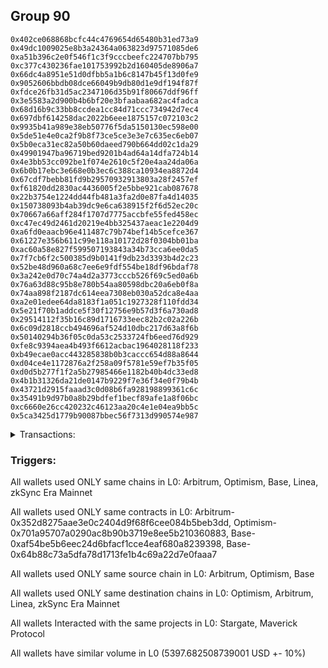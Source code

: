 ## Group 90

```0xcb44570a96de6265c14c34308204888c89756f32
0x402ce068868bcfc44c4769654d65480b31ed73a9
0x49dc1009025e8b3a24364a063823d97571085de6
0xa51b396c2e0f546f1c3f9cccbeefc224707bb795
0xc377c430236fae101753992b2d160405de8906a7
0x66dc4a8951e51d0dfbb5a1b6c8147b45f13d0fe9
0x9052606bbdb08dce66049b9db80d1e9df194f87f
0xfdce26fb31d5ac2347106d35b91f80667ddf96ff
0x3e5583a2d900b4b6bf20e3bfaabaa682ac4fadca
0x68d16b9c33bb8ccdea1cc84d71ccc734942d7ec4
0x697dbf614258dac2022b6eee1875157c072103c2
0x9935b41a989e38eb50776f5da5150130ec598e00
0x5de51e4e0ca2f9b8f73ce5ce3e3e7c635ec6eb07
0x5b0eca31ec82a50b60daeed790b664dd02c1da29
0x49901947ba96719bed9201b4ad64a14dfa724b14
0x4e3bb53cc092be1f074e2610c5f20e4aa24da06a
0x6b0b17ebc3e668e0b3ec6c388ca10934ea8872d4
0x67cdf7bebb81fd9b29570932913803a28f2457ef
0xf61820dd2830ac4436005f2e5bbe921cab087678
0x22b3754e1224dd44fb481a3fa2d0e87fa4d14035
0x150738093b4ab39dc9e6ca638915f2f6d52ec20c
0x70667a66aff284f1707d7775accbfe55fed458ec
0xc47ec49d2461d20219e4bb325437aeac1e2204d9
0xa6fd0eaacb96e411487c79b74bef14b5cefce367
0x61227e356b611c99e118a10172d28f0304bb01ba
0xac60a58e827f599507193843a34b73cca6ee0da5
0x7f7cb6f2c500385d9b0141f9db23d3393b4d2c23
0x52be48d960a68c7ee6e9fdf554be18df96bdaf78
0x3a242e0d70c74a4d2a3773cccb526f69c5ed0a6b
0x76a63d88c95b8e780b54aa80598dbc20a6eb0f8a
0x74aa898f2187dc614eea7308eb030a52dca8e4aa
0xa2e01edee64da8183f1a051c1927328f110fdd34
0x5e21f70b1addce5f30f12756e9b57d3f6a730ad8
0x29514112f35b16c89d1716733eec82b2c02a226b
0x6c09d2818ccb494696af524d10dbc217d63a8f6b
0x50140294b36f05c0da53c2533724fb6eed76d929
0xfe8c9394aea4b493f6612acbac1964028118f233
0xb49ecae0acc443285838b0b3caccc654d88a8644
0xd04ce4e1172876a2f258a09f5781e59ef7b35f05
0xd0d5b277f1f2a5b27985466e1182b40b4dc33ed8
0x4b1b31326da21de0147b9229f7e36f34e0f79b4b
0x43721d2915faaad3c0d08b6fa928198899361c6c
0x35491b9d97b0a8b29bdfef1becf89afe1a8f06bc
0xc6660e26cc420232c46123aa20c4e1e04ea9bb5c
0x5ca3425d1779b90087bbec56f7313d990574e987
```
<details>
<summary>Transactions:</summary>

Hashes: 

Wallet: 0xcb44570a96de6265c14c34308204888c89756f32

       Hash: 0x6c514fecaf8d9e1da1125db61faece2864c35f097d1023c6478912db3791530c
         - source chain: Arbitrum
         - destination chain: Optimism
         - project: Stargate
         - contract: 0x352d8275aae3e0c2404d9f68f6cee084b5beb3dd
         - value USD: 2696.455875722
       Hash: 0x5f7d801b0168938b6cbd9208fa62eaee2727281a7c716274923cb569799fa2af
         - source chain: Arbitrum
         - destination chain: Optimism
         - project: Stargate
         - contract: 0x352d8275aae3e0c2404d9f68f6cee084b5beb3dd
         - value USD: 3.254445022
       Hash: 0x274df204e1e45b2c81a8cbd2ce785d392c9c1ca294139578b463d34f52ca9317
         - source chain: Optimism
         - destination chain: Arbitrum
         - project: Stargate
         - contract: 0x701a95707a0290ac8b90b3719e8ee5b210360883
         - value USD: 2694.838002652
       Hash: 0x7cb6c632ea8c88cbf72878c994df16c628d1d42d62cb46d2ea60891eda067528
         - source chain: Base
         - destination chain: Linea
         - project: Stargate
         - contract: 0xaf54be5b6eec24d6bfacf1cce4eaf680a8239398
         - value USD: 3.134185343
       Hash: 0x383db4a0b58e84dfb8a325aea9b53deca54a786a0c44c5e832be196e178b58b9
         - source chain: Base
         - destination chain: zkSync Era Mainnet
         - project: Maverick Protocol
         - contract: 0x64b88c73a5dfa78d1713fe1b4c69a22d7e0faaa7
Wallet: 0x402ce068868bcfc44c4769654d65480b31ed73a9

       Hash:0x078a61ab514c5137dd1d16097b8467e08becb2bbd03dd5e20a7671664f2d4048
         - source chain: Arbitrum
         - destination chain: Optimism
         - project: Stargate
         - contract: 0x352d8275aae3e0c2404d9f68f6cee084b5beb3dd
         - value USD: 2701.22888317
       Hash:0x20c707f245ec0ec5ad9d5706611e0e3bda724af3df4bf613ceb8fa70e9b7feda
         - source chain: Arbitrum
         - destination chain: Optimism
         - project: Stargate
         - contract: 0x352d8275aae3e0c2404d9f68f6cee084b5beb3dd
         - value USD: 3.254458398
       Hash:0x2fa39386faa09c7d86354c5808c6027d6ff5d36a419d76f270ddc2da4a03ecce
         - source chain: Optimism
         - destination chain: Arbitrum
         - project: Stargate
         - contract: 0x701a95707a0290ac8b90b3719e8ee5b210360883
         - value USD: 2699.608147214
       Hash:0xddb74a07e27f43cf6ca9be366bbbe2747a327c9173a94c46a129a1650c7b19a8
         - source chain: Base
         - destination chain: Linea
         - project: Stargate
         - contract: 0xaf54be5b6eec24d6bfacf1cce4eaf680a8239398
         - value USD: 3.134185343
       Hash:0xa7f9b19cd27aac2ed893a5590e88e912042cda5e78c9ee01de913ac1a4feb489
         - source chain: Base
         - destination chain: zkSync Era Mainnet
         - project: Maverick Protocol
         - contract: 0x64b88c73a5dfa78d1713fe1b4c69a22d7e0faaa7
Wallet: 0x49dc1009025e8b3a24364a063823d97571085de6

       Hash:0xb7274ef64a9d71d73c808a737530de6e8c01852b5e763b373f82bb34cb2b8d9f
         - source chain: Arbitrum
         - destination chain: Optimism
         - project: Stargate
         - contract: 0x352d8275aae3e0c2404d9f68f6cee084b5beb3dd
         - value USD: 2711.743666187
       Hash:0xd9a24088b20e591948954df6a3135e73eb6de09e9f7f97c0ff0e99b4310e3afe
         - source chain: Arbitrum
         - destination chain: Optimism
         - project: Stargate
         - contract: 0x352d8275aae3e0c2404d9f68f6cee084b5beb3dd
         - value USD: 3.25444479
       Hash:0xd1fd92adc3799d0532f3564860d5b492e572b9d949bc5b73c9075f062b7b152d
         - source chain: Optimism
         - destination chain: Arbitrum
         - project: Stargate
         - contract: 0x701a95707a0290ac8b90b3719e8ee5b210360883
         - value USD: 2710.116620484
       Hash:0x11ff5b53f1843cfd4117cf4b17aa703bd8553d3ccd0edd8848f64f636b263943
         - source chain: Base
         - destination chain: Linea
         - project: Stargate
         - contract: 0xaf54be5b6eec24d6bfacf1cce4eaf680a8239398
         - value USD: 3.134185343
       Hash:0xd96b8641c187875f9357680fb69f5bb811494c48beaa71fe5836e16cc07f0b93
         - source chain: Base
         - destination chain: zkSync Era Mainnet
         - project: Maverick Protocol
         - contract: 0x64b88c73a5dfa78d1713fe1b4c69a22d7e0faaa7
Wallet: 0xa51b396c2e0f546f1c3f9cccbeefc224707bb795

       Hash:0x396cf99033445b78c0f082b5fcb1d614aa224f8d1d95e60860c99e676dfae86c
         - source chain: Arbitrum
         - destination chain: Optimism
         - project: Stargate
         - contract: 0x352d8275aae3e0c2404d9f68f6cee084b5beb3dd
         - value USD: 2698.855579417
       Hash:0xb4be298421e90adbb95b4289b9c6b959009b0d2b8dac8c7b187c7b6e18106f8b
         - source chain: Arbitrum
         - destination chain: Optimism
         - project: Stargate
         - contract: 0x352d8275aae3e0c2404d9f68f6cee084b5beb3dd
         - value USD: 3.254444963
       Hash:0xf1f1af5a7aa831b0f7e53fca2482fa0be42c541bad825d68c5f4b6c8fcfa752a
         - source chain: Optimism
         - destination chain: Arbitrum
         - project: Stargate
         - contract: 0x701a95707a0290ac8b90b3719e8ee5b210360883
         - value USD: 2698.855973401
       Hash:0xe8254b818826ae53a866b567a19a9496e67b27e956c3d5c432e3f37cd802dd0b
         - source chain: Base
         - destination chain: Linea
         - project: Stargate
         - contract: 0xaf54be5b6eec24d6bfacf1cce4eaf680a8239398
         - value USD: 3.134185343
       Hash:0xdeed194bcd114afff0e34d809ebc437d60bce202c25b6a2d1722a64af5b54851
         - source chain: Base
         - destination chain: zkSync Era Mainnet
         - project: Maverick Protocol
         - contract: 0x64b88c73a5dfa78d1713fe1b4c69a22d7e0faaa7
Wallet: 0xc377c430236fae101753992b2d160405de8906a7

       Hash:0xd565e4b2492d1f78d58166f69b7d16105cdf7840abae53f55c067a46d8467dbd
         - source chain: Arbitrum
         - destination chain: Optimism
         - project: Stargate
         - contract: 0x352d8275aae3e0c2404d9f68f6cee084b5beb3dd
         - value USD: 2696.450039957
       Hash:0xe60a550fad9362cfa4f7d63e00fed81ab66ffe2b5618128b5424fa5f6a7469fd
         - source chain: Arbitrum
         - destination chain: Optimism
         - project: Stargate
         - contract: 0x352d8275aae3e0c2404d9f68f6cee084b5beb3dd
         - value USD: 3.254387539
       Hash:0xcf820efc526529312be6c6714c74bff7ff3d69267fc2700d8053afb976f2be41
         - source chain: Optimism
         - destination chain: Arbitrum
         - project: Stargate
         - contract: 0x701a95707a0290ac8b90b3719e8ee5b210360883
         - value USD: 2694.832170886
       Hash:0x52565f1d37dfca6c20df17717e476080842f1c9aac1916938aaa4d5a9dbeaaa2
         - source chain: Base
         - destination chain: Linea
         - project: Stargate
         - contract: 0xaf54be5b6eec24d6bfacf1cce4eaf680a8239398
         - value USD: 3.134185343
       Hash:0xac66bddca8ead45a0ac249cfb5ddf3a9125e39ab502f9b91685debc55a9db61b
         - source chain: Base
         - destination chain: zkSync Era Mainnet
         - project: Maverick Protocol
         - contract: 0x64b88c73a5dfa78d1713fe1b4c69a22d7e0faaa7
Wallet: 0x66dc4a8951e51d0dfbb5a1b6c8147b45f13d0fe9

       Hash:0x5b58855a152755cf88378153d78cbd1cc8116dc81f4de97fd1fdfadfbb21b9d3
         - source chain: Arbitrum
         - destination chain: Optimism
         - project: Stargate
         - contract: 0x352d8275aae3e0c2404d9f68f6cee084b5beb3dd
         - value USD: 2693.221100542
       Hash:0xf3c26315d73879fba8739caeda7d3c78015baa919c00eabf0a458c92c0003e4b
         - source chain: Arbitrum
         - destination chain: Optimism
         - project: Stargate
         - contract: 0x352d8275aae3e0c2404d9f68f6cee084b5beb3dd
         - value USD: 3.252586609
       Hash:0xb656b8a0a52a2729711305e51acd80a151239dc259f3bfbe0e28a998abe971a1
         - source chain: Optimism
         - destination chain: Arbitrum
         - project: Stargate
         - contract: 0x701a95707a0290ac8b90b3719e8ee5b210360883
         - value USD: 2691.605169393
       Hash:0x1a1b5794203695060edf5a3508982cc27b2f2e10d278b8b3513752224c4bf254
         - source chain: Base
         - destination chain: Linea
         - project: Stargate
         - contract: 0xaf54be5b6eec24d6bfacf1cce4eaf680a8239398
         - value USD: 3.134185343
       Hash:0xe57475cd36e9643026b7a7c16ccead7c91a5710d505c60b6f0d7a95d2d6a60c9
         - source chain: Base
         - destination chain: zkSync Era Mainnet
         - project: Maverick Protocol
         - contract: 0x64b88c73a5dfa78d1713fe1b4c69a22d7e0faaa7
Wallet: 0x9052606bbdb08dce66049b9db80d1e9df194f87f

       Hash:0x388b2ddaff75744aa48e9a6a7ab32595ae47d75581e1d00be11624c6616ebc21
         - source chain: Arbitrum
         - destination chain: Optimism
         - project: Stargate
         - contract: 0x352d8275aae3e0c2404d9f68f6cee084b5beb3dd
         - value USD: 2697.988383219
       Hash:0xee0e0d25fe463a7d9ef2c3f4eb32424021e6232e5337d95061f8a220a44dd634
         - source chain: Arbitrum
         - destination chain: Optimism
         - project: Stargate
         - contract: 0x352d8275aae3e0c2404d9f68f6cee084b5beb3dd
         - value USD: 3.252586668
       Hash:0xabf66618c0bf0c109c9943ca2dd2bae9461391ffbd6cf0e97614d039e54c6ce2
         - source chain: Optimism
         - destination chain: Arbitrum
         - project: Stargate
         - contract: 0x701a95707a0290ac8b90b3719e8ee5b210360883
         - value USD: 2696.369591185
       Hash:0x6b413f9870aa2315c9287fdf4aac9b785709e5d6725a79254fe0a8f4584128f2
         - source chain: Base
         - destination chain: Linea
         - project: Stargate
         - contract: 0xaf54be5b6eec24d6bfacf1cce4eaf680a8239398
         - value USD: 3.134185343
       Hash:0x170b0a320bc08e67406632371e33e55a58445da6e798ff4ec48996fbd8058ba8
         - source chain: Base
         - destination chain: zkSync Era Mainnet
         - project: Maverick Protocol
         - contract: 0x64b88c73a5dfa78d1713fe1b4c69a22d7e0faaa7
Wallet: 0xfdce26fb31d5ac2347106d35b91f80667ddf96ff

       Hash:0x134487361bec8b39b0dc5e085927d6317f9d79407fb8e4cd31b7167d813fde3f
         - source chain: Arbitrum
         - destination chain: Optimism
         - project: Stargate
         - contract: 0x352d8275aae3e0c2404d9f68f6cee084b5beb3dd
         - value USD: 2708.490551742
       Hash:0xdaf12a0e4f9bf9132ebc456c41d142e47cfbd472b5acdf1846012aae3287b356
         - source chain: Arbitrum
         - destination chain: Optimism
         - project: Stargate
         - contract: 0x352d8275aae3e0c2404d9f68f6cee084b5beb3dd
         - value USD: 3.252586549
       Hash:0x6514867fdc35a8feaa0778f80bcc4b853924b1471943f1416c10fb0a03d8280c
         - source chain: Optimism
         - destination chain: Arbitrum
         - project: Stargate
         - contract: 0x701a95707a0290ac8b90b3719e8ee5b210360883
         - value USD: 2706.865458961
       Hash:0x3d8f31f4c1ea29ac1e9b900898f416065c330d0465d73cbfcd1cfd8e315667da
         - source chain: Base
         - destination chain: Linea
         - project: Stargate
         - contract: 0xaf54be5b6eec24d6bfacf1cce4eaf680a8239398
         - value USD: 3.134185343
       Hash:0xa7ec3314c848c48f32d4ba7f18825e75c4543ce1c2f574c15928af8fbc72a864
         - source chain: Base
         - destination chain: zkSync Era Mainnet
         - project: Maverick Protocol
         - contract: 0x64b88c73a5dfa78d1713fe1b4c69a22d7e0faaa7
Wallet: 0x3e5583a2d900b4b6bf20e3bfaabaa682ac4fadca

       Hash:0x1fd6ea4d76f1c736b2647b55929b926eac87297c7fffed5703e7b3a1d2e2720a
         - source chain: Arbitrum
         - destination chain: Optimism
         - project: Stargate
         - contract: 0x352d8275aae3e0c2404d9f68f6cee084b5beb3dd
         - value USD: 2697.236660388
       Hash:0xbc5e7aef0a6988f56c888b62fde169c3dc253bc828d777882eb762be5b52c50c
         - source chain: Arbitrum
         - destination chain: Optimism
         - project: Stargate
         - contract: 0x352d8275aae3e0c2404d9f68f6cee084b5beb3dd
         - value USD: 3.25258649
       Hash:0xe73eff61ccea70353a26a3f1bd9b20da63ef1581c77a173692208498315c76ea
         - source chain: Optimism
         - destination chain: Arbitrum
         - project: Stargate
         - contract: 0x701a95707a0290ac8b90b3719e8ee5b210360883
         - value USD: 2695.618319336
       Hash:0x07f0308c9032418079832ac6e45637d4891009eb9e56ccf102d42c5b52c838d9
         - source chain: Base
         - destination chain: Linea
         - project: Stargate
         - contract: 0xaf54be5b6eec24d6bfacf1cce4eaf680a8239398
         - value USD: 3.134185343
       Hash:0xcc23fb6f8605815967c02c5587bd8933d9af2610deac54024596edf56e0eadce
         - source chain: Base
         - destination chain: zkSync Era Mainnet
         - project: Maverick Protocol
         - contract: 0x64b88c73a5dfa78d1713fe1b4c69a22d7e0faaa7
Wallet: 0x68d16b9c33bb8ccdea1cc84d71ccc734942d7ec4

       Hash:0x8dbf5385fa612346afdb27a3cfe036abae39cda5ec2442a54841a28d97271b38
         - source chain: Arbitrum
         - destination chain: Optimism
         - project: Stargate
         - contract: 0x352d8275aae3e0c2404d9f68f6cee084b5beb3dd
         - value USD: 2693.215271776
       Hash:0xbd6007a4798a45c04585602dbf3b395e24ea1f708955ba0132d6521014486468
         - source chain: Arbitrum
         - destination chain: Optimism
         - project: Stargate
         - contract: 0x352d8275aae3e0c2404d9f68f6cee084b5beb3dd
         - value USD: 3.252132964
       Hash:0x924ff123cecb5454e8534fda8931290445e7838cdbf98d39cd22720cefdb9b23
         - source chain: Optimism
         - destination chain: Arbitrum
         - project: Stargate
         - contract: 0x701a95707a0290ac8b90b3719e8ee5b210360883
         - value USD: 2691.599343627
       Hash:0x020d051340ec3ce5cd453fa80aa5e22bbdb13ac5110c12c4f51153861461a4c6
         - source chain: Base
         - destination chain: Linea
         - project: Stargate
         - contract: 0xaf54be5b6eec24d6bfacf1cce4eaf680a8239398
         - value USD: 3.134185343
       Hash:0x9439b9d751850b90c6e2867ad911c219b1864bf1ca21079cd63850c23f696b88
         - source chain: Base
         - destination chain: zkSync Era Mainnet
         - project: Maverick Protocol
         - contract: 0x64b88c73a5dfa78d1713fe1b4c69a22d7e0faaa7
Wallet: 0x697dbf614258dac2022b6eee1875157c072103c2

       Hash:0x93ee3483199aae32490a1f76c161d52a40d0b03227d614bc9946cc142ad4e4b1
         - source chain: Arbitrum
         - destination chain: Optimism
         - project: Stargate
         - contract: 0x352d8275aae3e0c2404d9f68f6cee084b5beb3dd
         - value USD: 2694.751771112
       Hash:0xe126abcf797d2111d7c85540bdd5bbc500d0bd1ed29c3ff97d43d2532561db7e
         - source chain: Arbitrum
         - destination chain: Optimism
         - project: Stargate
         - contract: 0x352d8275aae3e0c2404d9f68f6cee084b5beb3dd
         - value USD: 3.253588575
       Hash:0x164bfa080fb0a88be33f7c777d06b17451972f8dbfe32a611f28f453f8df87cf
         - source chain: Optimism
         - destination chain: Arbitrum
         - project: Stargate
         - contract: 0x701a95707a0290ac8b90b3719e8ee5b210360883
         - value USD: 2693.134922
       Hash:0x2cd9a2201d500b228bc119fdb44d74d5b169149bc590b0efaf4fc12bc624a870
         - source chain: Base
         - destination chain: Linea
         - project: Stargate
         - contract: 0xaf54be5b6eec24d6bfacf1cce4eaf680a8239398
         - value USD: 3.134185343
       Hash:0xf63d2d3534da9410b8edd97b3afedf7ec2d76e3e168f023d594afa58b76185ec
         - source chain: Base
         - destination chain: zkSync Era Mainnet
         - project: Maverick Protocol
         - contract: 0x64b88c73a5dfa78d1713fe1b4c69a22d7e0faaa7
Wallet: 0x9935b41a989e38eb50776f5da5150130ec598e00

       Hash:0x13665ee1399a71ca612fa23acf9bf648353052999466a79b08314c88eb7ee7a6
         - source chain: Arbitrum
         - destination chain: Optimism
         - project: Stargate
         - contract: 0x352d8275aae3e0c2404d9f68f6cee084b5beb3dd
         - value USD: 2705.241340141
       Hash:0x44d8118863dbc885a1256325316f16ed1fca55eccaef5a027ea5efaed64da79e
         - source chain: Arbitrum
         - destination chain: Optimism
         - project: Stargate
         - contract: 0x352d8275aae3e0c2404d9f68f6cee084b5beb3dd
         - value USD: 3.253588815
       Hash:0x817221999086dcca8a8c4dc8a153f4dd3b3339fdad774b133a5b7a3cf884803e
         - source chain: Optimism
         - destination chain: Arbitrum
         - project: Stargate
         - contract: 0x701a95707a0290ac8b90b3719e8ee5b210360883
         - value USD: 2703.618197281
       Hash:0xb27459bd1a35b3b7ae1bb31a7dc50258d5c755058264671e7ed6550bf89bb3dc
         - source chain: Base
         - destination chain: Linea
         - project: Stargate
         - contract: 0xaf54be5b6eec24d6bfacf1cce4eaf680a8239398
         - value USD: 3.134185343
       Hash:0x313db0b67d9bf21e590da1e8c11efc777790b4f224f66db2d47ced8a9058dc96
         - source chain: Base
         - destination chain: zkSync Era Mainnet
         - project: Maverick Protocol
         - contract: 0x64b88c73a5dfa78d1713fe1b4c69a22d7e0faaa7
Wallet: 0x5de51e4e0ca2f9b8f73ce5ce3e3e7c635ec6eb07

       Hash:0x041d3c3fb8f807430b0339c6da0f78b1a06f4e0561d028806b72ccc828cca120
         - source chain: Arbitrum
         - destination chain: Optimism
         - project: Stargate
         - contract: 0x352d8275aae3e0c2404d9f68f6cee084b5beb3dd
         - value USD: 2694.000949245
       Hash:0x794ce9207743da5bcb9ed356279b5ec7c861d6a862e72fdec1d7ef42f219a6a7
         - source chain: Arbitrum
         - destination chain: Optimism
         - project: Stargate
         - contract: 0x352d8275aae3e0c2404d9f68f6cee084b5beb3dd
         - value USD: 3.253588756
       Hash:0x0f92da1fc6669424a316c681d5335a948f9d227f0ec04b1e286ae8e20337ec28
         - source chain: Optimism
         - destination chain: Arbitrum
         - project: Stargate
         - contract: 0x701a95707a0290ac8b90b3719e8ee5b210360883
         - value USD: 2692.384550115
       Hash:0x644d1d77e4e8188b462775c6f195badb36f0bcab21c591001f50c0220167b1df
         - source chain: Base
         - destination chain: Linea
         - project: Stargate
         - contract: 0xaf54be5b6eec24d6bfacf1cce4eaf680a8239398
         - value USD: 3.134185343
       Hash:0xb20c9230e3f600d4a12f8abe1f24ccb7197d2208226dd54d7ec5980525117328
         - source chain: Base
         - destination chain: zkSync Era Mainnet
         - project: Maverick Protocol
         - contract: 0x64b88c73a5dfa78d1713fe1b4c69a22d7e0faaa7
Wallet: 0x5b0eca31ec82a50b60daeed790b664dd02c1da29

       Hash:0x14d854165d5817895ab887ba2f2635a792d3fe68b35fc1373c4bedd816c32168
         - source chain: Arbitrum
         - destination chain: Optimism
         - project: Stargate
         - contract: 0x352d8275aae3e0c2404d9f68f6cee084b5beb3dd
         - value USD: 2689.990207205
       Hash:0x43210ed8f129e6663dc552b644056234cd1c1572ed1da60b5f22297c0bf69e22
         - source chain: Arbitrum
         - destination chain: Optimism
         - project: Stargate
         - contract: 0x352d8275aae3e0c2404d9f68f6cee084b5beb3dd
         - value USD: 3.253588495
       Hash:0x78441db6b5f0b166e7fbea9ab51fee40af69a143e488f0040977e6e7852034a5
         - source chain: Optimism
         - destination chain: Arbitrum
         - project: Stargate
         - contract: 0x701a95707a0290ac8b90b3719e8ee5b210360883
         - value USD: 2688.376213979
       Hash:0x8aeb84d5d0df505254a5026ee4e9dd669e7792ef63feb9286a51a474e4c5b203
         - source chain: Base
         - destination chain: Linea
         - project: Stargate
         - contract: 0xaf54be5b6eec24d6bfacf1cce4eaf680a8239398
         - value USD: 3.134185343
       Hash:0xae84e0bed13e85f9f6aa76dbd4026f10a9db9118883d969dffbeba75161d6377
         - source chain: Base
         - destination chain: zkSync Era Mainnet
         - project: Maverick Protocol
         - contract: 0x64b88c73a5dfa78d1713fe1b4c69a22d7e0faaa7
Wallet: 0x49901947ba96719bed9201b4ad64a14dfa724b14

       Hash:0xc077b2a51eb9e09ad7092a3c23841533f629c825f0eb7420d50d713c5718ade4
         - source chain: Arbitrum
         - destination chain: Optimism
         - project: Stargate
         - contract: 0x352d8275aae3e0c2404d9f68f6cee084b5beb3dd
         - value USD: 2689.984385439
       Hash:0x29b7222cb51760919b45556658434ba23bfe219beddae33642ed18526c7c6476
         - source chain: Arbitrum
         - destination chain: Optimism
         - project: Stargate
         - contract: 0x352d8275aae3e0c2404d9f68f6cee084b5beb3dd
         - value USD: 3.253588406
       Hash:0xcfb047e7b0a4168db3291f3f971afb0e6fa510a1a577579762ac8933fc3f5bbf
         - source chain: Optimism
         - destination chain: Arbitrum
         - project: Stargate
         - contract: 0x701a95707a0290ac8b90b3719e8ee5b210360883
         - value USD: 2688.370395212
       Hash:0x807f151f56c3ee7e7e8c859788918afcf5d3653b9c338cd4256e34c16e75be6e
         - source chain: Base
         - destination chain: Linea
         - project: Stargate
         - contract: 0xaf54be5b6eec24d6bfacf1cce4eaf680a8239398
         - value USD: 3.134185343
       Hash:0x9465461b1a1fc9c4e42a0f338bf519faad1e223afaf2fdde081bc8a1f915deb6
         - source chain: Base
         - destination chain: zkSync Era Mainnet
         - project: Maverick Protocol
         - contract: 0x64b88c73a5dfa78d1713fe1b4c69a22d7e0faaa7
Wallet: 0x4e3bb53cc092be1f074e2610c5f20e4aa24da06a

       Hash:0x11a6e9928931b4211162dffe37dd0125a504509680a6f73f075a383e387a4cff
         - source chain: Arbitrum
         - destination chain: Optimism
         - project: Stargate
         - contract: 0x352d8275aae3e0c2404d9f68f6cee084b5beb3dd
         - value USD: 2701.996027383
       Hash:0xf4955d0d601f88ae11a51ee412bd3b43afbe7f475c6fec53ed07e5986d6b2212
         - source chain: Arbitrum
         - destination chain: Optimism
         - project: Stargate
         - contract: 0x352d8275aae3e0c2404d9f68f6cee084b5beb3dd
         - value USD: 3.252974273
       Hash:0x927c40043aa555fef2e135f2cad8f4d81b95e63d0482367f905a9af745193b96
         - source chain: Optimism
         - destination chain: Arbitrum
         - project: Stargate
         - contract: 0x701a95707a0290ac8b90b3719e8ee5b210360883
         - value USD: 2700.374830445
       Hash:0x31ceb1bc8668f2fd9750040066a2af95be1bbb48b23cb2f8d024c8e1cbc04bbb
         - source chain: Base
         - destination chain: Linea
         - project: Stargate
         - contract: 0xaf54be5b6eec24d6bfacf1cce4eaf680a8239398
         - value USD: 3.134185343
       Hash:0xce5cec7f6247d40c80dd37c936470bfabbc9d2010bfd54e92069bb534076a002
         - source chain: Base
         - destination chain: zkSync Era Mainnet
         - project: Maverick Protocol
         - contract: 0x64b88c73a5dfa78d1713fe1b4c69a22d7e0faaa7
Wallet: 0x6b0b17ebc3e668e0b3ec6c388ca10934ea8872d4

       Hash:0xe8a63e6803adb7497c4890558f582ae83fafce3212d6d015bbd713c60b84f1b9
         - source chain: Arbitrum
         - destination chain: Optimism
         - project: Stargate
         - contract: 0x352d8275aae3e0c2404d9f68f6cee084b5beb3dd
         - value USD: 2686.763188713
       Hash:0xe972ab28884dae81ce572d3d493dcffbb021628ab09d3ead6379a12e1166db0e
         - source chain: Arbitrum
         - destination chain: Optimism
         - project: Stargate
         - contract: 0x352d8275aae3e0c2404d9f68f6cee084b5beb3dd
         - value USD: 3.252974572
       Hash:0x7480d9f64fbb8c30622a4f07fc4a4c399c4e46b560d374166e1608586953c53f
         - source chain: Optimism
         - destination chain: Arbitrum
         - project: Stargate
         - contract: 0x701a95707a0290ac8b90b3719e8ee5b210360883
         - value USD: 2685.151131409
       Hash:0x2e9d528ac3f998c51ccf0b02dfc7805dd7210a26fba8e13823a0f0e10d84adeb
         - source chain: Base
         - destination chain: Linea
         - project: Stargate
         - contract: 0xaf54be5b6eec24d6bfacf1cce4eaf680a8239398
         - value USD: 3.134185343
       Hash:0x73439f3b1baa70a9eb69a1367a4ae69aa6868af21715c32049829d242df9608d
         - source chain: Base
         - destination chain: zkSync Era Mainnet
         - project: Maverick Protocol
         - contract: 0x64b88c73a5dfa78d1713fe1b4c69a22d7e0faaa7
Wallet: 0x67cdf7bebb81fd9b29570932913803a28f2457ef

       Hash:0xfc5b8e138f1bce9055454a1086396facbfd5df866ec056771809b9c55814e131
         - source chain: Arbitrum
         - destination chain: Optimism
         - project: Stargate
         - contract: 0x352d8275aae3e0c2404d9f68f6cee084b5beb3dd
         - value USD: 2691.519041849
       Hash:0x861becc3386c9cc8cfc844487e839820f94e9304a5e3d0ee0e643f342f418b80
         - source chain: Arbitrum
         - destination chain: Optimism
         - project: Stargate
         - contract: 0x352d8275aae3e0c2404d9f68f6cee084b5beb3dd
         - value USD: 3.252973125
       Hash:0x0d3dea4833f00850f0162415d3762e0cbb0123e05b3032525b3fdb6140bfa5b7
         - source chain: Optimism
         - destination chain: Arbitrum
         - project: Stargate
         - contract: 0x701a95707a0290ac8b90b3719e8ee5b210360883
         - value USD: 2689.90413166
       Hash:0x044ec1e17863c9b2c2798491a8d21dc0a16ed1d15a53898982e99f7800eec536
         - source chain: Base
         - destination chain: Linea
         - project: Stargate
         - contract: 0xaf54be5b6eec24d6bfacf1cce4eaf680a8239398
         - value USD: 3.134185343
       Hash:0x20bd1cb14d2cbaf2c00d1d83822ea4fbace24f584179de9d5a5f42aea24dc25b
         - source chain: Base
         - destination chain: zkSync Era Mainnet
         - project: Maverick Protocol
         - contract: 0x64b88c73a5dfa78d1713fe1b4c69a22d7e0faaa7
Wallet: 0xf61820dd2830ac4436005f2e5bbe921cab087678

       Hash:0x66ad1bd259e3046bdb22e5e1bb292bdecbb35860e0f61bbca143592e4a6a6bc2
         - source chain: Arbitrum
         - destination chain: Optimism
         - project: Stargate
         - contract: 0x352d8275aae3e0c2404d9f68f6cee084b5beb3dd
         - value USD: 2690.769119946
       Hash:0x5907028ce6264a01ced5e05d775de18088b95f7e440d45e5669d09b2db058dea
         - source chain: Arbitrum
         - destination chain: Optimism
         - project: Stargate
         - contract: 0x352d8275aae3e0c2404d9f68f6cee084b5beb3dd
         - value USD: 3.252974036
       Hash:0xd97d7588802e50c72997ddba19f70dcc9d044549fe8c8a49c992f9f7367fd335
         - source chain: Optimism
         - destination chain: Arbitrum
         - project: Stargate
         - contract: 0x701a95707a0290ac8b90b3719e8ee5b210360883
         - value USD: 2689.154659738
       Hash:0xaf5b48820369b298514951df8228190c3deb385edbd0642a268596a8781b313f
         - source chain: Base
         - destination chain: Linea
         - project: Stargate
         - contract: 0xaf54be5b6eec24d6bfacf1cce4eaf680a8239398
         - value USD: 3.134185343
       Hash:0x9eeeff599e715b5b125af2cae9b535535597cb8c1dc3f42011c8ee3a3145e7be
         - source chain: Base
         - destination chain: zkSync Era Mainnet
         - project: Maverick Protocol
         - contract: 0x64b88c73a5dfa78d1713fe1b4c69a22d7e0faaa7
Wallet: 0x22b3754e1224dd44fb481a3fa2d0e87fa4d14035

       Hash:0xb1cb608c272aca25890bf403f258a38d8f3a475245b4f3754a8baf79b6efc8fb
         - source chain: Arbitrum
         - destination chain: Optimism
         - project: Stargate
         - contract: 0x352d8275aae3e0c2404d9f68f6cee084b5beb3dd
         - value USD: 2686.757373947
       Hash:0x9426fcb861f34b08b24ab19b5458e7a24cc7db3b2a645e351939b42b23ad9915
         - source chain: Arbitrum
         - destination chain: Optimism
         - project: Stargate
         - contract: 0x352d8275aae3e0c2404d9f68f6cee084b5beb3dd
         - value USD: 3.252910619
       Hash:0xf563e2a2c206d82539fae19384a5b89f66cef685c8a9b271bd991b99592ae79c
         - source chain: Optimism
         - destination chain: Arbitrum
         - project: Stargate
         - contract: 0x701a95707a0290ac8b90b3719e8ee5b210360883
         - value USD: 2685.145320642
       Hash:0xd98990eff8d0925ca0373edb63368b11360178ec4d68a11509553e99d2413626
         - source chain: Base
         - destination chain: Linea
         - project: Stargate
         - contract: 0xaf54be5b6eec24d6bfacf1cce4eaf680a8239398
         - value USD: 3.134185343
       Hash:0xa37f59fb46887f38bba487e6bb3b36d9354baaf6ce41a7459920ca4dc3542c2c
         - source chain: Base
         - destination chain: zkSync Era Mainnet
         - project: Maverick Protocol
         - contract: 0x64b88c73a5dfa78d1713fe1b4c69a22d7e0faaa7
Wallet: 0x150738093b4ab39dc9e6ca638915f2f6d52ec20c

       Hash:0x0aaf6220f07e2d02790b37694a1955bb6561755572e4fa6a69ac46a486277007
         - source chain: Arbitrum
         - destination chain: Optimism
         - project: Stargate
         - contract: 0x352d8275aae3e0c2404d9f68f6cee084b5beb3dd
         - value USD: 2683.540042066
       Hash:0x5cd42cad21873d2b184e360a1c4c97603d46fb0dbb7a8bb03c0981e2a4da5f0f
         - source chain: Arbitrum
         - destination chain: Optimism
         - project: Stargate
         - contract: 0x352d8275aae3e0c2404d9f68f6cee084b5beb3dd
         - value USD: 3.252517352
       Hash:0x70d841757d4786e4f5cdc9efb19180b754c4d6c83799f3930a0ba478df57ec4d
         - source chain: Optimism
         - destination chain: Arbitrum
         - project: Stargate
         - contract: 0x701a95707a0290ac8b90b3719e8ee5b210360883
         - value USD: 2681.929919684
       Hash:0x736df7a78ca9dc4b21cd0fc3c9ce5882a9528e936cf6ad5a5db38b2532ca6b2b
         - source chain: Base
         - destination chain: Linea
         - project: Stargate
         - contract: 0xaf54be5b6eec24d6bfacf1cce4eaf680a8239398
         - value USD: 3.134185343
       Hash:0xbd0df4860c5acb8ed128e43dd5db7a65b6249a94f647b575148da6d20f8f16f2
         - source chain: Base
         - destination chain: zkSync Era Mainnet
         - project: Maverick Protocol
         - contract: 0x64b88c73a5dfa78d1713fe1b4c69a22d7e0faaa7
Wallet: 0x70667a66aff284f1707d7775accbfe55fed458ec

       Hash:0xd305b49ad20844e71c7b8547bd20d447f15eda5d4cd97275c9cab51173ae3f42
         - source chain: Arbitrum
         - destination chain: Optimism
         - project: Stargate
         - contract: 0x352d8275aae3e0c2404d9f68f6cee084b5beb3dd
         - value USD: 2688.290189431
       Hash:0x42d6bc18841fc303eefdf501b78bf75633e8446cf683256c30cc889fec2aa7c7
         - source chain: Arbitrum
         - destination chain: Optimism
         - project: Stargate
         - contract: 0x352d8275aae3e0c2404d9f68f6cee084b5beb3dd
         - value USD: 3.252515251
       Hash:0x56ecf56a33452cf532956aa8efb5930af71bd9c0c543cf2465375d087b4867ea
         - source chain: Optimism
         - destination chain: Arbitrum
         - project: Stargate
         - contract: 0x701a95707a0290ac8b90b3719e8ee5b210360883
         - value USD: 2686.677216164
       Hash:0x98cb8a7046051abe5990f3c09d9c0a7cc9254c611e3af758b167c0605294d52e
         - source chain: Base
         - destination chain: Linea
         - project: Stargate
         - contract: 0xaf54be5b6eec24d6bfacf1cce4eaf680a8239398
         - value USD: 3.134185343
       Hash:0x37340c7125c5ef5a7d90fbc40c9a34d9f8e14c8c60d9054c49b54453063b8604
         - source chain: Base
         - destination chain: zkSync Era Mainnet
         - project: Maverick Protocol
         - contract: 0x64b88c73a5dfa78d1713fe1b4c69a22d7e0faaa7
Wallet: 0xc47ec49d2461d20219e4bb325437aeac1e2204d9

       Hash:0xd09f4c1919a7719128bac6d5ed8531d0e2c6e8417954bd032b289c8c19353524
         - source chain: Arbitrum
         - destination chain: Optimism
         - project: Stargate
         - contract: 0x352d8275aae3e0c2404d9f68f6cee084b5beb3dd
         - value USD: 2698.754606469
       Hash:0x0ad93ee1fb8b2bf785ca77e85ff0441fe084cccadddf0d70daf8da6d40b1592a
         - source chain: Arbitrum
         - destination chain: Optimism
         - project: Stargate
         - contract: 0x352d8275aae3e0c2404d9f68f6cee084b5beb3dd
         - value USD: 3.25251531
       Hash:0x2d227d27d7daee4b26c57e7cb8b83379d7422f239fa8e6468f27ed41ffc2ea69
         - source chain: Optimism
         - destination chain: Arbitrum
         - project: Stargate
         - contract: 0x701a95707a0290ac8b90b3719e8ee5b210360883
         - value USD: 2697.135354453
       Hash:0x2e394e85cfeb937d3e8779e06a68f54edd553843730b457fd92708642fa97a06
         - source chain: Base
         - destination chain: Linea
         - project: Stargate
         - contract: 0xaf54be5b6eec24d6bfacf1cce4eaf680a8239398
         - value USD: 3.134185343
       Hash:0x6c98b82c5522bb3ac5ba8dc34bc115361050983fbf770aa0673534941667747b
         - source chain: Base
         - destination chain: zkSync Era Mainnet
         - project: Maverick Protocol
         - contract: 0x64b88c73a5dfa78d1713fe1b4c69a22d7e0faaa7
Wallet: 0xa6fd0eaacb96e411487c79b74bef14b5cefce367

       Hash:0x6d35eb278685186a73f30095f974de40f4b297e0c59d195bdb6ce94d6abaec89
         - source chain: Arbitrum
         - destination chain: Optimism
         - project: Stargate
         - contract: 0x352d8275aae3e0c2404d9f68f6cee084b5beb3dd
         - value USD: 2687.541167491
       Hash:0x41d39ba0179ac26bebf22bf1aaa662e30728d9a8acf232cc3b77ac580c07095b
         - source chain: Arbitrum
         - destination chain: Optimism
         - project: Stargate
         - contract: 0x352d8275aae3e0c2404d9f68f6cee084b5beb3dd
         - value USD: 3.252517292
       Hash:0x8701f7d911a70e7bf20654479de1c99fcaa9ee64654eb16f2cf8084ad3e0e9b5
         - source chain: Optimism
         - destination chain: Arbitrum
         - project: Stargate
         - contract: 0x701a95707a0290ac8b90b3719e8ee5b210360883
         - value USD: 2685.928644206
       Hash:0x14daffaf4756e507b3b21003be4ccaf6424747d39966af62d8f4d4d6e2264093
         - source chain: Base
         - destination chain: Linea
         - project: Stargate
         - contract: 0xaf54be5b6eec24d6bfacf1cce4eaf680a8239398
         - value USD: 3.134185343
       Hash:0x7f06b572a6db28c8ce8dd741909a9e9f8b1e0c1f29568995614363c987647db9
         - source chain: Base
         - destination chain: zkSync Era Mainnet
         - project: Maverick Protocol
         - contract: 0x64b88c73a5dfa78d1713fe1b4c69a22d7e0faaa7
Wallet: 0x61227e356b611c99e118a10172d28f0304bb01ba

       Hash:0xd0aad42bf91fc1e3d57b969a847db0028bec9dc2ae3a800dac781fd8b74b0be6
         - source chain: Arbitrum
         - destination chain: Optimism
         - project: Stargate
         - contract: 0x352d8275aae3e0c2404d9f68f6cee084b5beb3dd
         - value USD: 2683.534234299
       Hash:0xc784c054efe759be17ddf7380024aa95d6b6966708be5636c9c24535021a729d
         - source chain: Arbitrum
         - destination chain: Optimism
         - project: Stargate
         - contract: 0x352d8275aae3e0c2404d9f68f6cee084b5beb3dd
         - value USD: 3.252518549
       Hash:0xdbbbe3f3a6028a0b43bf20e64d3cf8bca302375166ab36106c34218cd25fdb46
         - source chain: Optimism
         - destination chain: Arbitrum
         - project: Stargate
         - contract: 0x701a95707a0290ac8b90b3719e8ee5b210360883
         - value USD: 2681.924114917
       Hash:0x4210ddb3347a06f1c7335b58709284fdbc92cac09195132798a8800966211f1c
         - source chain: Base
         - destination chain: Linea
         - project: Stargate
         - contract: 0xaf54be5b6eec24d6bfacf1cce4eaf680a8239398
         - value USD: 3.134185343
       Hash:0x94a46a79c3ac08efe67d460733774a8a89c5f44be884b1e272140287fdf15219
         - source chain: Base
         - destination chain: zkSync Era Mainnet
         - project: Maverick Protocol
         - contract: 0x64b88c73a5dfa78d1713fe1b4c69a22d7e0faaa7
Wallet: 0xac60a58e827f599507193843a34b73cca6ee0da5

       Hash:0xfe3a5af8ab539c965f75aec3c9a89bd39ee13ff1a150f9dd801ecbbb51d3a9db
         - source chain: Arbitrum
         - destination chain: Optimism
         - project: Stargate
         - contract: 0x352d8275aae3e0c2404d9f68f6cee084b5beb3dd
         - value USD: 2695.517074399
       Hash:0x43409dd1eb3fe531ad5b117afc1b607891e2b47b1c017bfd29385cdffaca3aca
         - source chain: Arbitrum
         - destination chain: Optimism
         - project: Stargate
         - contract: 0x352d8275aae3e0c2404d9f68f6cee084b5beb3dd
         - value USD: 3.25343451
       Hash:0x23530fd22819f3b0c25151f44c4e876db654084582c49456053885bd2f87405d
         - source chain: Optimism
         - destination chain: Arbitrum
         - project: Stargate
         - contract: 0x701a95707a0290ac8b90b3719e8ee5b210360883
         - value USD: 2693.780205104
       Hash:0xf9e8f938a9a4f6ce045177be2186ab8a5fe2028699078b59ad1fd9c12f281e8b
         - source chain: Base
         - destination chain: Linea
         - project: Stargate
         - contract: 0xaf54be5b6eec24d6bfacf1cce4eaf680a8239398
         - value USD: 3.134185343
       Hash:0xa8b1b50a347f18f5838e258652661166779ee06531be282cbd7648fd46f3c1b8
         - source chain: Base
         - destination chain: zkSync Era Mainnet
         - project: Maverick Protocol
         - contract: 0x64b88c73a5dfa78d1713fe1b4c69a22d7e0faaa7
Wallet: 0x7f7cb6f2c500385d9b0141f9db23d3393b4d2c23

       Hash:0x27b0473e2ae73c39c9aa8f4c1e952acf77639d71a4f527d05d71e960a620c5bf
         - source chain: Arbitrum
         - destination chain: Optimism
         - project: Stargate
         - contract: 0x352d8275aae3e0c2404d9f68f6cee084b5beb3dd
         - value USD: 2685.065210857
       Hash:0x6b1b7d5952e43f4e10416fbeaaf1753966bddf732ff9f5278954777082ed2e32
         - source chain: Arbitrum
         - destination chain: Optimism
         - project: Stargate
         - contract: 0x352d8275aae3e0c2404d9f68f6cee084b5beb3dd
         - value USD: 3.253440629
       Hash:0xaec40a2f418da29ccbb83442d067cdef1c014fff11af870c2f6f4cc3942ffc8c
         - source chain: Optimism
         - destination chain: Arbitrum
         - project: Stargate
         - contract: 0x701a95707a0290ac8b90b3719e8ee5b210360883
         - value USD: 2683.337061212
       Hash:0xbca3a6ef402db0eacfbb135f5b26db80781d2e50f32a23199f63886b086d2801
         - source chain: Base
         - destination chain: Linea
         - project: Stargate
         - contract: 0xaf54be5b6eec24d6bfacf1cce4eaf680a8239398
         - value USD: 3.134185343
       Hash:0xcb52c0f528e810046c0bd54ae836766a66e1faed0fe3be81f78287192924d1c9
         - source chain: Base
         - destination chain: zkSync Era Mainnet
         - project: Maverick Protocol
         - contract: 0x64b88c73a5dfa78d1713fe1b4c69a22d7e0faaa7
Wallet: 0x52be48d960a68c7ee6e9fdf554be18df96bdaf78

       Hash:0x758b3b5e371e0fc7cc11a4af1e5063af5581c9a758c342b3271753288af6f743
         - source chain: Arbitrum
         - destination chain: Optimism
         - project: Stargate
         - contract: 0x352d8275aae3e0c2404d9f68f6cee084b5beb3dd
         - value USD: 2680.320763263
       Hash:0x4cdfd9164c5e771db1d23e5c3802be9c68995496a07a071ad8c2b9a3f7bee463
         - source chain: Arbitrum
         - destination chain: Optimism
         - project: Stargate
         - contract: 0x352d8275aae3e0c2404d9f68f6cee084b5beb3dd
         - value USD: 3.253446757
       Hash:0x1bc3469dff58a0de36fe56b1aea2dd19f12456cae17f492abadf4c28690f5ee0
         - source chain: Optimism
         - destination chain: Arbitrum
         - project: Stargate
         - contract: 0x701a95707a0290ac8b90b3719e8ee5b210360883
         - value USD: 2678.712571804
       Hash:0x275af8385135643b799357806b98417d7c1cd65368e84c9bd49357e724d80430
         - source chain: Base
         - destination chain: Linea
         - project: Stargate
         - contract: 0xaf54be5b6eec24d6bfacf1cce4eaf680a8239398
         - value USD: 3.134185343
       Hash:0x39c8657492a3a63b555579d966042418ba63edc5af9e2f8642600ef35d34fa7a
         - source chain: Base
         - destination chain: zkSync Era Mainnet
         - project: Maverick Protocol
         - contract: 0x64b88c73a5dfa78d1713fe1b4c69a22d7e0faaa7
Wallet: 0x3a242e0d70c74a4d2a3773cccb526f69c5ed0a6b

       Hash:0x9eb2419cf57ab8e20e3a9a6c8c45d2ccf92cdf3781dc6d22eb6ea9f5682c2398
         - source chain: Arbitrum
         - destination chain: Optimism
         - project: Stargate
         - contract: 0x352d8275aae3e0c2404d9f68f6cee084b5beb3dd
         - value USD: 2684.317087881
       Hash:0x9a76b0700e29f102a135dc7ae9622f02e355cde91444dc94ddf2c8f25afefe0c
         - source chain: Arbitrum
         - destination chain: Optimism
         - project: Stargate
         - contract: 0x352d8275aae3e0c2404d9f68f6cee084b5beb3dd
         - value USD: 3.253434073
       Hash:0x3e8a5d31993a98c3eb8abb92724e65b1ac708651f4e8afac65c4dee437e0beba
         - source chain: Optimism
         - destination chain: Arbitrum
         - project: Stargate
         - contract: 0x701a95707a0290ac8b90b3719e8ee5b210360883
         - value USD: 2682.706498518
       Hash:0x9fb1f2fad6234597599df32e6ede33d4e14f192dfb20832af8c1c48861012918
         - source chain: Base
         - destination chain: Linea
         - project: Stargate
         - contract: 0xaf54be5b6eec24d6bfacf1cce4eaf680a8239398
         - value USD: 3.134185343
       Hash:0xc87aaad875f93e2cf6e421fb32abc308eb96a1ce78a07aa4c0f6b09071c9658e
         - source chain: Base
         - destination chain: zkSync Era Mainnet
         - project: Maverick Protocol
         - contract: 0x64b88c73a5dfa78d1713fe1b4c69a22d7e0faaa7
Wallet: 0x76a63d88c95b8e780b54aa80598dbc20a6eb0f8a

       Hash:0xd9ebe426aaeb3c8648d74703bb000325558351bcbb9a131d9b201c00786f4adf
         - source chain: Arbitrum
         - destination chain: Optimism
         - project: Stargate
         - contract: 0x352d8275aae3e0c2404d9f68f6cee084b5beb3dd
         - value USD: 2680.314961496
       Hash:0x9632c96fedec0b4136f4e9d67d5f6d6b9a82119c10977ec4a42b7fe20e5b7546
         - source chain: Arbitrum
         - destination chain: Optimism
         - project: Stargate
         - contract: 0x352d8275aae3e0c2404d9f68f6cee084b5beb3dd
         - value USD: 3.253392771
       Hash:0x7973a88a427327046816e3c101f723bc4751227ff2bf9bd94146a804cf36d87e
         - source chain: Optimism
         - destination chain: Arbitrum
         - project: Stargate
         - contract: 0x701a95707a0290ac8b90b3719e8ee5b210360883
         - value USD: 2678.706773037
       Hash:0xcefb6b410a3212fdfceeb585d47f24ca002d1d622f1245435695f6cf2a1dd538
         - source chain: Base
         - destination chain: Linea
         - project: Stargate
         - contract: 0xaf54be5b6eec24d6bfacf1cce4eaf680a8239398
         - value USD: 3.134185343
       Hash:0xd35c6cdf746a2da8cc43c885fe12d067673ed52b551c98833b3e2a632ab25068
         - source chain: Base
         - destination chain: zkSync Era Mainnet
         - project: Maverick Protocol
         - contract: 0x64b88c73a5dfa78d1713fe1b4c69a22d7e0faaa7
Wallet: 0x74aa898f2187dc614eea7308eb030a52dca8e4aa

       Hash:0x1e765c4bce2b70ad337a27a7d3e804c32639c3b949c92239105283b2602b2502
         - source chain: Arbitrum
         - destination chain: Optimism
         - project: Stargate
         - contract: 0x352d8275aae3e0c2404d9f68f6cee084b5beb3dd
         - value USD: 2677.099549538
       Hash:0x9fbdfd861021d2f6a32417080d00b4674765acec9cfdec4c0dec17dd5cc269ff
         - source chain: Arbitrum
         - destination chain: Optimism
         - project: Stargate
         - contract: 0x352d8275aae3e0c2404d9f68f6cee084b5beb3dd
         - value USD: 3.252512294
       Hash:0xf602681f98df44ffcc206e78d40c24447331627d9870a4641bcee7276ac1b73c
         - source chain: Optimism
         - destination chain: Arbitrum
         - project: Stargate
         - contract: 0x701a95707a0290ac8b90b3719e8ee5b210360883
         - value USD: 2675.493291002
       Hash:0x847690c138764bdcc23ba1be98c7ba224152a68d8b7b691e4764093a4de32b7a
         - source chain: Base
         - destination chain: Linea
         - project: Stargate
         - contract: 0xaf54be5b6eec24d6bfacf1cce4eaf680a8239398
         - value USD: 3.134185343
       Hash:0x2e6b7412833d20b2d6740839eb032212d9219ed72b56ca0305997902e20b761b
         - source chain: Base
         - destination chain: zkSync Era Mainnet
         - project: Maverick Protocol
         - contract: 0x64b88c73a5dfa78d1713fe1b4c69a22d7e0faaa7
Wallet: 0xa2e01edee64da8183f1a051c1927328f110fdd34

       Hash:0xe07190594583da1db50440102ab1e283e6f0f9f877f41cdafad796b28f416eea
         - source chain: Arbitrum
         - destination chain: Optimism
         - project: Stargate
         - contract: 0x352d8275aae3e0c2404d9f68f6cee084b5beb3dd
         - value USD: 2677.105344306
       Hash:0x772ad51f1b3cb95638d15beb18ef56755862b1fe313944bc6e20b37b6240129a
         - source chain: Arbitrum
         - destination chain: Optimism
         - project: Stargate
         - contract: 0x352d8275aae3e0c2404d9f68f6cee084b5beb3dd
         - value USD: 3.252525675
       Hash:0xe09fb79bf84854279291e40f06c4355c9afa501d177091fb1a9dd2a23a9aab83
         - source chain: Optimism
         - destination chain: Arbitrum
         - project: Stargate
         - contract: 0x701a95707a0290ac8b90b3719e8ee5b210360883
         - value USD: 2675.499081769
       Hash:0x80561f9ef00cc625a886b1f61f9a805250998b1203d03e48c6f1cab2ac9072ff
         - source chain: Base
         - destination chain: Linea
         - project: Stargate
         - contract: 0xaf54be5b6eec24d6bfacf1cce4eaf680a8239398
         - value USD: 3.134185343
       Hash:0x70a7a471001638fbe709ecd72ba6c249704950969f9007eb14a48662801f5c32
         - source chain: Base
         - destination chain: zkSync Era Mainnet
         - project: Maverick Protocol
         - contract: 0x64b88c73a5dfa78d1713fe1b4c69a22d7e0faaa7
Wallet: 0x5e21f70b1addce5f30f12756e9b57d3f6a730ad8

       Hash:0xeb4989f023297e58b5e8f0100ee014ccb08a25b54a50bda20496f135b5709f9e
         - source chain: Arbitrum
         - destination chain: Optimism
         - project: Stargate
         - contract: 0x352d8275aae3e0c2404d9f68f6cee084b5beb3dd
         - value USD: 2693.818948549
       Hash:0xb75e1fc46e19c7787c6be9eb18ddf7b8e328527b46219f18dfe72f95c8d3854d
         - source chain: Arbitrum
         - destination chain: Optimism
         - project: Stargate
         - contract: 0x352d8275aae3e0c2404d9f68f6cee084b5beb3dd
         - value USD: 3.252525556
       Hash:0x4185951765226c3d7904edcce76a6edfefc3ef28e61dee65f39a1a01d792ce99
         - source chain: Optimism
         - destination chain: Arbitrum
         - project: Stargate
         - contract: 0x701a95707a0290ac8b90b3719e8ee5b210360883
         - value USD: 2692.202658414
       Hash:0x11c64eaf1065f2858e829b6aa8c197e71ecd1bee7803ac323271c70bd74f9bfd
         - source chain: Base
         - destination chain: Linea
         - project: Stargate
         - contract: 0xaf54be5b6eec24d6bfacf1cce4eaf680a8239398
         - value USD: 3.134185343
       Hash:0x656c39aa49d987c259fe184c071cd6ce073ac1a4a9f1e96b3cef229151d0f722
         - source chain: Base
         - destination chain: zkSync Era Mainnet
         - project: Maverick Protocol
         - contract: 0x64b88c73a5dfa78d1713fe1b4c69a22d7e0faaa7
Wallet: 0x29514112f35b16c89d1716733eec82b2c02a226b

       Hash:0x628676a78adf6cec9427330810d570382d3159bccb89f16b5eb67aaf502892c9
         - source chain: Arbitrum
         - destination chain: Optimism
         - project: Stargate
         - contract: 0x352d8275aae3e0c2404d9f68f6cee084b5beb3dd
         - value USD: 2681.096875116
       Hash:0xdae46664ea5527e3f6bf2bacb6f6cf027ebe1070e7995586a1e519bdd60cdeae
         - source chain: Arbitrum
         - destination chain: Optimism
         - project: Stargate
         - contract: 0x352d8275aae3e0c2404d9f68f6cee084b5beb3dd
         - value USD: 3.25252415
       Hash:0x0ecff03fa6b6e4de47e51429c85676adc5720e68bb5373230f2f29435065be05
         - source chain: Optimism
         - destination chain: Arbitrum
         - project: Stargate
         - contract: 0x701a95707a0290ac8b90b3719e8ee5b210360883
         - value USD: 2679.488217675
       Hash:0xac37335c07a2665243afb2f93ebf61f519c53adb628b8fbf0754edccf3a0a67a
         - source chain: Base
         - destination chain: Linea
         - project: Stargate
         - contract: 0xaf54be5b6eec24d6bfacf1cce4eaf680a8239398
         - value USD: 3.134185343
       Hash:0x3f9a7d7627eaa0ee4c4f41edbadb1979ec6d8e47100e1900bd68cf447c55b545
         - source chain: Base
         - destination chain: zkSync Era Mainnet
         - project: Maverick Protocol
         - contract: 0x64b88c73a5dfa78d1713fe1b4c69a22d7e0faaa7
Wallet: 0x6c09d2818ccb494696af524d10dbc217d63a8f6b

       Hash:0xf42e09aa8f5e9e98b2adb4ff5e8c6d3de5f40e75064f0f171e3b499148cdbeba
         - source chain: Arbitrum
         - destination chain: Optimism
         - project: Stargate
         - contract: 0x352d8275aae3e0c2404d9f68f6cee084b5beb3dd
         - value USD: 2683.373668743
       Hash:0x951cdfc4be29993992697b93f90a510ed0a4e1f1aa31da772790831c9973fd66
         - source chain: Arbitrum
         - destination chain: Optimism
         - project: Stargate
         - contract: 0x352d8275aae3e0c2404d9f68f6cee084b5beb3dd
         - value USD: 3.252525616
       Hash:0x8d08f6c6e3beac8cdc7865223ce63a6397b679067490edd87e34a09887f04ba5
         - source chain: Optimism
         - destination chain: Arbitrum
         - project: Stargate
         - contract: 0x701a95707a0290ac8b90b3719e8ee5b210360883
         - value USD: 2681.763645357
       Hash:0x0d24c5eb5d9ccae8f4e30c55ae16099f0760738ed291791d15a02d5a680fb200
         - source chain: Base
         - destination chain: Linea
         - project: Stargate
         - contract: 0xaf54be5b6eec24d6bfacf1cce4eaf680a8239398
         - value USD: 3.134185343
       Hash:0x75cfaaff7befdfe255540177c46d279ce1ee7611480e500b4f392f4e3ae890dc
         - source chain: Base
         - destination chain: zkSync Era Mainnet
         - project: Maverick Protocol
         - contract: 0x64b88c73a5dfa78d1713fe1b4c69a22d7e0faaa7
Wallet: 0x50140294b36f05c0da53c2533724fb6eed76d929

       Hash:0xb3f3355bfc0bc8466ae1a061ba690a45acd2f819a568718c33ee000e8ed571de
         - source chain: Arbitrum
         - destination chain: Optimism
         - project: Stargate
         - contract: 0x352d8275aae3e0c2404d9f68f6cee084b5beb3dd
         - value USD: 2673.893783194
       Hash:0x1f8f1ac916e680e4e65eeeba9650289eb50e102ee20fe2dfc068418cbcf73ac1
         - source chain: Arbitrum
         - destination chain: Optimism
         - project: Stargate
         - contract: 0x352d8275aae3e0c2404d9f68f6cee084b5beb3dd
         - value USD: 3.253910675
       Hash:0xdf87774654623c61665a6dab77435c335aa3a846af110e3aa6a71200ce69942a
         - source chain: Optimism
         - destination chain: Arbitrum
         - project: Stargate
         - contract: 0x701a95707a0290ac8b90b3719e8ee5b210360883
         - value USD: 2672.203625024
       Hash:0x8f6f2ac9b1ff6e763c810062a4222a81d0947146918dbbb7635d1736fd56ffe9
         - source chain: Base
         - destination chain: Linea
         - project: Stargate
         - contract: 0xaf54be5b6eec24d6bfacf1cce4eaf680a8239398
         - value USD: 3.134185343
       Hash:0xf73de8316da3ecd829dd70eee82d8ef8a36b841aa38518a27f4d8e669e43e835
         - source chain: Base
         - destination chain: zkSync Era Mainnet
         - project: Maverick Protocol
         - contract: 0x64b88c73a5dfa78d1713fe1b4c69a22d7e0faaa7
Wallet: 0xfe8c9394aea4b493f6612acbac1964028118f233

       Hash:0x983f140acee15a0194a1b63a20f8b9cd2a17f2e8957a92ceafab109645a6eae0
         - source chain: Arbitrum
         - destination chain: Optimism
         - project: Stargate
         - contract: 0x352d8275aae3e0c2404d9f68f6cee084b5beb3dd
         - value USD: 2680.154587932
       Hash:0x3523e279bf7125862d12dc4cb0b34bf03397490df4e3cbab5e1f68fae9d56ed9
         - source chain: Arbitrum
         - destination chain: Optimism
         - project: Stargate
         - contract: 0x352d8275aae3e0c2404d9f68f6cee084b5beb3dd
         - value USD: 3.253910497
       Hash:0xff14070d1fc3fddcdd44c613beaf4259f65ed6089149e0d0f9dc6b27ed7d6be9
         - source chain: Optimism
         - destination chain: Arbitrum
         - project: Stargate
         - contract: 0x701a95707a0290ac8b90b3719e8ee5b210360883
         - value USD: 2678.460378925
       Hash:0x7b68663d2132f15a75f2c4ed8b78441b9a9784fb87751f14227d49c8fcb7a36d
         - source chain: Base
         - destination chain: Linea
         - project: Stargate
         - contract: 0xaf54be5b6eec24d6bfacf1cce4eaf680a8239398
         - value USD: 3.134185343
       Hash:0x900a37645451bd7ab66548829a8d4a85846a638c252553004438f7350ec89f83
         - source chain: Base
         - destination chain: zkSync Era Mainnet
         - project: Maverick Protocol
         - contract: 0x64b88c73a5dfa78d1713fe1b4c69a22d7e0faaa7
Wallet: 0xb49ecae0acc443285838b0b3caccc654d88a8644

       Hash:0xff07982139c2c44f4be6d694eedfc3f5ccac26d91474c28b369b2cc75ed4d513
         - source chain: Arbitrum
         - destination chain: Optimism
         - project: Stargate
         - contract: 0x352d8275aae3e0c2404d9f68f6cee084b5beb3dd
         - value USD: 2690.587337241
       Hash:0xaecac39b1fd23cdc07df02de5707faab761cd245bbf04a6ef4096a58843b48c1
         - source chain: Arbitrum
         - destination chain: Optimism
         - project: Stargate
         - contract: 0x352d8275aae3e0c2404d9f68f6cee084b5beb3dd
         - value USD: 3.253910615
       Hash:0xa90d88e4b487c6041987517284c9ce160e90710214b0a8aa21562e1be4b04b32
         - source chain: Optimism
         - destination chain: Arbitrum
         - project: Stargate
         - contract: 0x701a95707a0290ac8b90b3719e8ee5b210360883
         - value USD: 2688.972986029
       Hash:0xa4d222b41aae6ab24b881fef64af07b5d076e4a138d69f2c6f5d45c2752e1b73
         - source chain: Base
         - destination chain: Linea
         - project: Stargate
         - contract: 0xaf54be5b6eec24d6bfacf1cce4eaf680a8239398
         - value USD: 3.134185343
       Hash:0x0e03c74769638209650404d35879828031104463ead19de3b0246a28b8df2a77
         - source chain: Base
         - destination chain: zkSync Era Mainnet
         - project: Maverick Protocol
         - contract: 0x64b88c73a5dfa78d1713fe1b4c69a22d7e0faaa7
Wallet: 0xd04ce4e1172876a2f258a09f5781e59ef7b35f05

       Hash:0x5756aec72406748d783b55cedeb303c58963b748df48c5f462c1d3b6ae54af45
         - source chain: Arbitrum
         - destination chain: Optimism
         - project: Stargate
         - contract: 0x352d8275aae3e0c2404d9f68f6cee084b5beb3dd
         - value USD: 2677.880526196
       Hash:0x90bf1d564f521872969a6c8cee117b3dcf6d1691bdc8fe2206728aceab85a7c4
         - source chain: Arbitrum
         - destination chain: Optimism
         - project: Stargate
         - contract: 0x352d8275aae3e0c2404d9f68f6cee084b5beb3dd
         - value USD: 3.253910556
       Hash:0xdeaee9cf53d19b0c8f0ee8e6c32653e0a27b894bc15b319808dca435825a3a9e
         - source chain: Optimism
         - destination chain: Arbitrum
         - project: Stargate
         - contract: 0x701a95707a0290ac8b90b3719e8ee5b210360883
         - value USD: 2676.273799678
       Hash:0xb8957f4dbed8662440049b501598ba86f789e7a8ee67c30a7e140cf0590c0744
         - source chain: Base
         - destination chain: Linea
         - project: Stargate
         - contract: 0xaf54be5b6eec24d6bfacf1cce4eaf680a8239398
         - value USD: 3.134185343
       Hash:0x1fdcfc662543f2d037ecf6dd444b4651e9d5ab23613c5d0f2c4c418d19566b92
         - source chain: Base
         - destination chain: zkSync Era Mainnet
         - project: Maverick Protocol
         - contract: 0x64b88c73a5dfa78d1713fe1b4c69a22d7e0faaa7
Wallet: 0xd0d5b277f1f2a5b27985466e1182b40b4dc33ed8

       Hash:0x5fc7dd22c0cc0a00d74cec1c8d3fd6930880f02fbc5e8a1e1c3e76dc72537c2c
         - source chain: Arbitrum
         - destination chain: Optimism
         - project: Stargate
         - contract: 0x352d8275aae3e0c2404d9f68f6cee084b5beb3dd
         - value USD: 0.001998919779
       Hash:0x9e508269807eb63faf22cfd9667d4df4db79c628df905ca96c475e88bbc54e73
         - source chain: Arbitrum
         - destination chain: Optimism
         - project: Stargate
         - contract: 0x352d8275aae3e0c2404d9f68f6cee084b5beb3dd
         - value USD: 3.253908942
       Hash:0xeca33cffb93954dfff8100e38bbb0e5fc02ee585cebda1037b1782427a927177
         - source chain: Arbitrum
         - destination chain: Optimism
         - project: Stargate
         - contract: 0x352d8275aae3e0c2404d9f68f6cee084b5beb3dd
         - value USD: 2673.885997506
       Hash:0xca5c71147266bb05427587521f55a52bef959e4f36f80c93de428a2661c6ac43
         - source chain: Optimism
         - destination chain: Arbitrum
         - project: Stargate
         - contract: 0x701a95707a0290ac8b90b3719e8ee5b210360883
         - value USD: 2672.283664812
       Hash:0x8b6d4bff9e6eb3030b59440039bca0017865d283de8ab71504489a2fe99abd20
         - source chain: Base
         - destination chain: Linea
         - project: Stargate
         - contract: 0xaf54be5b6eec24d6bfacf1cce4eaf680a8239398
         - value USD: 3.134185343
       Hash:0xc53d4e7c2a1f13ca1c3626778d5779e49688e9e214449746ba34cab7e3619f5b
         - source chain: Base
         - destination chain: zkSync Era Mainnet
         - project: Maverick Protocol
         - contract: 0x64b88c73a5dfa78d1713fe1b4c69a22d7e0faaa7
Wallet: 0x4b1b31326da21de0147b9229f7e36f34e0f79b4b

       Hash:0xdcde51c0336f8db4a921e4bef58001b7b9157fb6913765c14a0c92da3cd6e996
         - source chain: Arbitrum
         - destination chain: Optimism
         - project: Stargate
         - contract: 0x352d8275aae3e0c2404d9f68f6cee084b5beb3dd
         - value USD: 2687.359602778
       Hash:0x3db353bedf69737087fa7dc10c085cc844e182e54028ab06420c576b5b854e85
         - source chain: Arbitrum
         - destination chain: Optimism
         - project: Stargate
         - contract: 0x352d8275aae3e0c2404d9f68f6cee084b5beb3dd
         - value USD: 3.253584203
       Hash:0x13f0dd8b04af1a828eb414a7521c155949267e4cc3c5a1acc1aa6baf33bba328
         - source chain: Optimism
         - destination chain: Arbitrum
         - project: Stargate
         - contract: 0x701a95707a0290ac8b90b3719e8ee5b210360883
         - value USD: 2685.747188488
       Hash:0x8cfbf03ea25531f89df2ee99eef79d177428bc5b9eda8a12ef5542c8d8b08b7a
         - source chain: Base
         - destination chain: Linea
         - project: Stargate
         - contract: 0xaf54be5b6eec24d6bfacf1cce4eaf680a8239398
         - value USD: 3.134185343
       Hash:0x82349ab9c7eed966c512c7ce320f9a7298447f1d6ac2d469c33e6c7898597720
         - source chain: Base
         - destination chain: zkSync Era Mainnet
         - project: Maverick Protocol
         - contract: 0x64b88c73a5dfa78d1713fe1b4c69a22d7e0faaa7
Wallet: 0x43721d2915faaad3c0d08b6fa928198899361c6c

       Hash:0x5b473ee8774916ec1acaae118a80acfa36f27e6b3b6f783341418b4b479a9bdd
         - source chain: Arbitrum
         - destination chain: Optimism
         - project: Stargate
         - contract: 0x352d8275aae3e0c2404d9f68f6cee084b5beb3dd
         - value USD: 2674.668036121
       Hash:0x087d998a1f32703611adb7247b4559d5e73592578c58f38ca867737e3f1ab45e
         - source chain: Arbitrum
         - destination chain: Optimism
         - project: Stargate
         - contract: 0x352d8275aae3e0c2404d9f68f6cee084b5beb3dd
         - value USD: 3.253597451
       Hash:0x077f6651189168c49c2cc76502789946090ab847537ac9a9ed4703d701834df7
         - source chain: Optimism
         - destination chain: Arbitrum
         - project: Stargate
         - contract: 0x701a95707a0290ac8b90b3719e8ee5b210360883
         - value USD: 2673.063236525
       Hash:0x1ff11b5b23b3ed2816e49bec1074b31e47ea119bced5033c333eeaba31d48f00
         - source chain: Base
         - destination chain: Linea
         - project: Stargate
         - contract: 0xaf54be5b6eec24d6bfacf1cce4eaf680a8239398
         - value USD: 3.134185343
       Hash:0x13c3bb054bcc975eecf5c65a025e85986ef66369f0a47d034ef8b8e0085d8fab
         - source chain: Base
         - destination chain: zkSync Era Mainnet
         - project: Maverick Protocol
         - contract: 0x64b88c73a5dfa78d1713fe1b4c69a22d7e0faaa7
Wallet: 0x35491b9d97b0a8b29bdfef1becf89afe1a8f06bc

       Hash:0xc64cadafffb3b717444321f67ed92308af66a907f199924d4c69a50c3fdc4d5e
         - source chain: Arbitrum
         - destination chain: Optimism
         - project: Stargate
         - contract: 0x352d8275aae3e0c2404d9f68f6cee084b5beb3dd
         - value USD: 2678.466140694
       Hash:0xda274b4b1a314f74634cff268df923384fde5304277cc43bf22c71fa975b1ee6
         - source chain: Arbitrum
         - destination chain: Optimism
         - project: Stargate
         - contract: 0x352d8275aae3e0c2404d9f68f6cee084b5beb3dd
         - value USD: 3.253584262
       Hash:0xd4673bdec05fdb0b1644fbf09628aefcbad228c140eab045ac6753c768d49349
         - source chain: Optimism
         - destination chain: Arbitrum
         - project: Stargate
         - contract: 0x701a95707a0290ac8b90b3719e8ee5b210360883
         - value USD: 2676.85906219
       Hash:0x3eba33e689f1e1ab1db7d1ba04297fcd895688a72021612da871c9cc5c204a71
         - source chain: Base
         - destination chain: Linea
         - project: Stargate
         - contract: 0xaf54be5b6eec24d6bfacf1cce4eaf680a8239398
         - value USD: 3.134185343
       Hash:0x191cbff1d474ef1e84db8d3c9c373788be176a3fea6f6846968d7210e73e684e
         - source chain: Base
         - destination chain: zkSync Era Mainnet
         - project: Maverick Protocol
         - contract: 0x64b88c73a5dfa78d1713fe1b4c69a22d7e0faaa7
Wallet: 0xc6660e26cc420232c46123aa20c4e1e04ea9bb5c

       Hash:0x9915c23213bf1c0641fa9ef2ad730c2807fb1d574a79ec4ed31a8c74c9b21366
         - source chain: Arbitrum
         - destination chain: Optimism
         - project: Stargate
         - contract: 0x352d8275aae3e0c2404d9f68f6cee084b5beb3dd
         - value USD: 2672.209278797
       Hash:0xa111eb4e86dff4e0988c234a0a9a4d30ec893631fdcbd3ddd6ca19e0b0f5ebc2
         - source chain: Arbitrum
         - destination chain: Optimism
         - project: Stargate
         - contract: 0x352d8275aae3e0c2404d9f68f6cee084b5beb3dd
         - value USD: 3.253584321
       Hash:0x36b5abafb247e6584495dea883e8ca653adb414cdd8cf30fd198c75649b3c320
         - source chain: Optimism
         - destination chain: Arbitrum
         - project: Stargate
         - contract: 0x701a95707a0290ac8b90b3719e8ee5b210360883
         - value USD: 2670.605954142
       Hash:0xece5b7ccaa77b7577cf65699ffee7ad48b741b52e8cc88cc7a1ab98bc3d1ee1a
         - source chain: Base
         - destination chain: Linea
         - project: Stargate
         - contract: 0xaf54be5b6eec24d6bfacf1cce4eaf680a8239398
         - value USD: 3.134185343
       Hash:0x6ec77f6c80d25b4201d8d28b2d3be4dee4b74315e8b0fefa619b6d984624e35d
         - source chain: Base
         - destination chain: zkSync Era Mainnet
         - project: Maverick Protocol
         - contract: 0x64b88c73a5dfa78d1713fe1b4c69a22d7e0faaa7
Wallet: 0x5ca3425d1779b90087bbec56f7313d990574e987

       Hash:0x027ddece62471eedeea289fbc54c5f29601d49a542ed41727c6858daf915223c
         - source chain: Arbitrum
         - destination chain: Optimism
         - project: Stargate
         - contract: 0x352d8275aae3e0c2404d9f68f6cee084b5beb3dd
         - value USD: 2670.680295159
       Hash:0x954f2853f8bd2635499d9dbc9c65bec8ac4cb9a78ffa82a60ef5dd2f1e305372
         - source chain: Arbitrum
         - destination chain: Optimism
         - project: Stargate
         - contract: 0x352d8275aae3e0c2404d9f68f6cee084b5beb3dd
         - value USD: 3.253584467
       Hash:0xfa965dc55657003290023d7ff27a8ae88c30ab9790fae93c9f342d27d4e358c3
         - source chain: Optimism
         - destination chain: Arbitrum
         - project: Stargate
         - contract: 0x701a95707a0290ac8b90b3719e8ee5b210360883
         - value USD: 2669.077888467
       Hash:0x4047476f6ed4d654297e4bf6bc5a9835554e18d83a3f1759cc2fec35200c51bc
         - source chain: Base
         - destination chain: Linea
         - project: Stargate
         - contract: 0xaf54be5b6eec24d6bfacf1cce4eaf680a8239398
         - value USD: 3.134185343
       Hash:0xafa1260e88cff4335313dc33ba8700b43167b974b572cf8e0419a3e4b032d0e7
         - source chain: Base
         - destination chain: zkSync Era Mainnet
         - project: Maverick Protocol
         - contract: 0x64b88c73a5dfa78d1713fe1b4c69a22d7e0faaa7

</details>


### Triggers: 
All wallets used ONLY same chains in L0: Arbitrum, Optimism, Base, Linea, zkSync Era Mainnet

All wallets used ONLY same contracts in L0: Arbitrum-0x352d8275aae3e0c2404d9f68f6cee084b5beb3dd, Optimism-0x701a95707a0290ac8b90b3719e8ee5b210360883, Base-0xaf54be5b6eec24d6bfacf1cce4eaf680a8239398, Base-0x64b88c73a5dfa78d1713fe1b4c69a22d7e0faaa7

All wallets used ONLY same source chain in L0: Arbitrum, Optimism, Base

All wallets used ONLY same destination chains in L0: Optimism, Arbitrum, Linea, zkSync Era Mainnet

All wallets Interacted with the same projects in L0: Stargate, Maverick Protocol

All wallets have similar volume in L0 (5397.682508739001 USD +- 10%)

